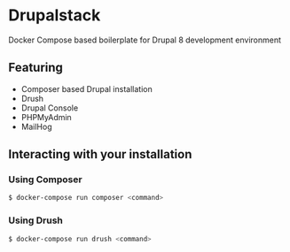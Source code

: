 # Drupalstack
Docker Compose based boilerplate for Drupal 8 development environment

## Featuring
* Composer based Drupal installation 
* Drush
* Drupal Console
* PHPMyAdmin
* MailHog

## Interacting with your installation
### Using Composer
```bash
$ docker-compose run composer <command>
```
### Using Drush
```bash
$ docker-compose run drush <command>
```
